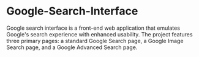 # Google-Search-Interface
Google search interface is a front-end web application that emulates Google's search experience with enhanced usability. The project features three primary pages: a standard Google Search page, a Google Image Search page, and a Google Advanced Search page.
